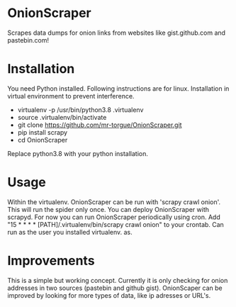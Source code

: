 # OnionScraper
Scrapes data dumps for onion links from websites like gist.github.com and pastebin.com!

# Installation
You need Python installed. Following instructions are for linux. Installation in virtual environment to prevent interference.
* virtualenv -p /usr/bin/python3.8 .virtualenv
* source .virtualenv/bin/activate
* git clone https://github.com/mr-torgue/OnionScraper.git
* pip install scrapy
* cd OnionScraper

Replace python3.8 with your python installation. 

# Usage
Within the virtualenv. OnionScraper can be run with 'scrapy crawl onion'. This will run the spider only once.
You can deploy OnionScraper with scrapyd. For now you can run OnionScraper periodically using cron.
Add "15 * * * * [PATH]/.virtualenv/bin/scrapy crawl onion" to your crontab. Can run as the user you installed virtualenv. as.

# Improvements
This is a simple but working concept. Currently it is only checking for onion addresses in two sources (pastebin and github gist). OnionScaper can be improved by looking for more types of data, like ip adresses or URL's. 
